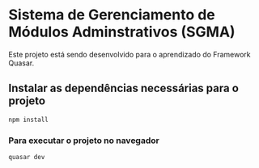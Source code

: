 # Sistema de Gerenciamento de Módulos Adminstrativos (SGMA)

Este projeto está sendo desenvolvido para o aprendizado do Framework Quasar.

## Instalar as dependências necessárias para o projeto

```bash
npm install
```

### Para executar o projeto no navegador

```bash
quasar dev
```
